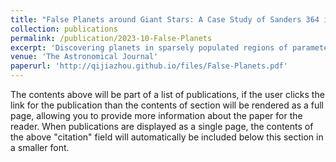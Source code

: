 ```yaml
---
title: "False Planets around Giant Stars: A Case Study of Sanders 364 in M67"
collection: publications
permalink: /publication/2023-10-False-Planets
excerpt: 'Discovering planets in sparsely populated regions of parameter space is crucial to improving our understanding of planetary formation and evolution. One such region is the subset of planets that orbit giant, evolved stars. However, some evolved stars are known to exhibit quasi-periodic radial velocity (RV) signals, which can masquerade as signals from planetary companions. A paper by Brucalassi et al. (2017) reports the discovery of a giant planet with a period of 121 days orbiting Sanders 364. From our analysis of a large set of independent RVs, we find no convincing evidence for the reported giant planet. In this paper, we discuss possible explanations for the discrepancies between our findings and Brucalassi et al. (2017), potential sources of long-period non-planetary RV signals, and recommendations for future study of planets orbiting evolved stars.'
venue: 'The Astronomical Journal'
paperurl: 'http://qijiazhou.github.io/files/False-Planets.pdf'
---
```


The contents above will be part of a list of publications, if the user clicks the link for the publication than the contents of section will be rendered as a full page, allowing you to provide more information about the paper for the reader. When publications are displayed as a single page, the contents of the above "citation" field will automatically be included below this section in a smaller font.
